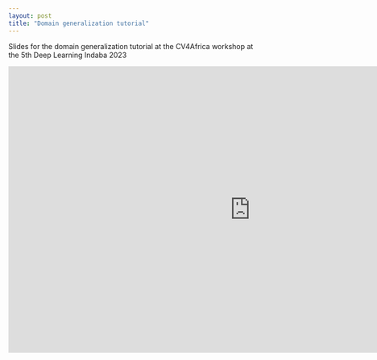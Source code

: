 ```yaml
---
layout: post
title: "Domain generalization tutorial"
---
```


Slides for the domain generalization tutorial at the CV4Africa workshop at the 5th Deep Learning Indaba 2023
<iframe src="https://docs.google.com/presentation/d/e/2PACX-1vRJUmJE0LC-PaiBFGCO4MduMmujQAonWn9j-qFMvEzX1EPJhr5ieVfng3U5HZM2Dz49_OLD-DOY6fYr/embed?start=false&loop=false&delayms=5000" frameborder="0" width="960" height="569" allowfullscreen="true" mozallowfullscreen="true" webkitallowfullscreen="true"></iframe>

